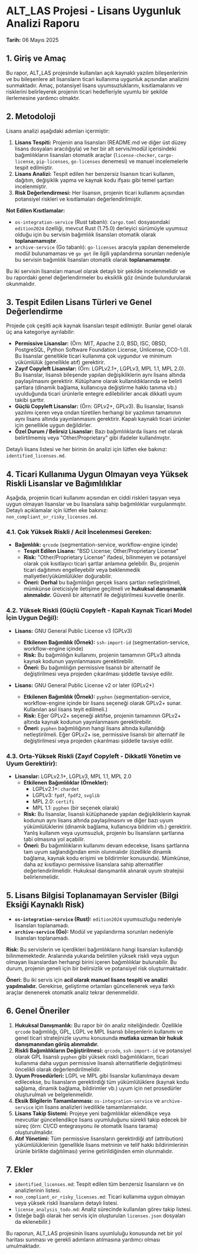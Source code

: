 # ALT_LAS Projesi - Lisans Uygunluk Analizi Raporu

**Tarih:** 06 Mayıs 2025

## 1. Giriş ve Amaç

Bu rapor, ALT_LAS projesinde kullanılan açık kaynaklı yazılım bileşenlerinin ve bu bileşenlere ait lisansların ticari kullanıma uygunluk açısından analizini sunmaktadır. Amaç, potansiyel lisans uyumsuzluklarını, kısıtlamalarını ve risklerini belirleyerek projenin ticari hedefleriyle uyumlu bir şekilde ilerlemesine yardımcı olmaktır.

## 2. Metodoloji

Lisans analizi aşağıdaki adımları içermiştir:

1.  **Lisans Tespiti:** Projenin ana lisansları (README.md ve diğer üst düzey lisans dosyaları aracılığıyla) ve her bir alt servis/modül içerisindeki bağımlılıkların lisansları otomatik araçlar (`license-checker`, `cargo-license`, `pip-licenses`, `go-licenses` denemesi) ve manuel incelemelerle tespit edilmiştir.
2.  **Lisans Analizi:** Tespit edilen her benzersiz lisansın ticari kullanım, dağıtım, değişiklik yapma ve kaynak kodu ifşası gibi temel şartları incelenmiştir.
3.  **Risk Değerlendirmesi:** Her lisansın, projenin ticari kullanımı açısından potansiyel riskleri ve kısıtlamaları değerlendirilmiştir.

**Not Edilen Kısıtlamalar:**
*   `os-integration-service` (Rust tabanlı): `Cargo.toml` dosyasındaki `edition2024` özelliği, mevcut Rust (1.75.0) derleyici sürümüyle uyumsuz olduğu için bu servisin bağımlılık lisansları otomatik olarak **toplanamamıştır**.
*   `archive-service` (Go tabanlı): `go-licenses` aracıyla yapılan denemelerde modül bulunamaması ve `go get` ile ilgili yapılandırma sorunları nedeniyle bu servisin bağımlılık lisansları otomatik olarak **toplanamamıştır**.

Bu iki servisin lisansları manuel olarak detaylı bir şekilde incelenmelidir ve bu rapordaki genel değerlendirmeler bu eksiklik göz önünde bulundurularak okunmalıdır.

## 3. Tespit Edilen Lisans Türleri ve Genel Değerlendirme

Projede çok çeşitli açık kaynak lisansları tespit edilmiştir. Bunlar genel olarak üç ana kategoriye ayrılabilir:

*   **Permissive Lisanslar:** (Örn: MIT, Apache 2.0, BSD, ISC, 0BSD, PostgreSQL, Python Software Foundation License, Unlicense, CC0-1.0). Bu lisanslar genellikle ticari kullanıma çok uygundur ve minimum yükümlülük (genellikle atıf) gerektirir.
*   **Zayıf Copyleft Lisanslar:** (Örn: LGPLv2.1+, LGPLv3, MPL 1.1, MPL 2.0). Bu lisanslar, lisanslı bileşende yapılan değişikliklerin aynı lisans altında paylaşılmasını gerektirir. Kütüphane olarak kullanıldıklarında ve belirli şartlara (dinamik bağlama, kullanıcıya değiştirme hakkı tanıma vb.) uyulduğunda ticari ürünlerle entegre edilebilirler ancak dikkatli uyum takibi şarttır.
*   **Güçlü Copyleft Lisanslar:** (Örn: GPLv2+, GPLv3). Bu lisanslar, lisanslı yazılımı içeren veya ondan türetilen herhangi bir yazılımın tamamının aynı lisans altında yayınlanmasını gerektirir. Kapalı kaynaklı ticari ürünler için genellikle uygun değildirler.
*   **Özel Durum / Belirsiz Lisanslar:** Bazı bağımlılıklarda lisans net olarak belirtilmemiş veya "Other/Proprietary" gibi ifadeler kullanılmıştır.

Detaylı lisans listesi ve her birinin ön analizi için lütfen eke bakınız: `identified_licenses.md`.

## 4. Ticari Kullanıma Uygun Olmayan veya Yüksek Riskli Lisanslar ve Bağımlılıklar

Aşağıda, projenin ticari kullanımı açısından en ciddi riskleri taşıyan veya uygun olmayan lisanslar ve bu lisanslara sahip bağımlılıklar vurgulanmıştır. Detaylı açıklamalar için lütfen eke bakınız: `non_compliant_or_risky_licenses.md`.

### 4.1. Çok Yüksek Riskli / Acil İncelenmesi Gereken:

*   **Bağımlılık:** `qrcode` (segmentation-service, workflow-engine içinde)
    *   **Tespit Edilen Lisans:** "BSD License; Other/Proprietary License"
    *   **Risk:** "Other/Proprietary License" ifadesi, bilinmeyen ve potansiyel olarak çok kısıtlayıcı ticari şartlar anlamına gelebilir. Bu, projenin ticari dağıtımını engelleyebilir veya beklenmedik maliyetler/yükümlülükler doğurabilir.
    *   **Öneri:** **Derhal** bu bağımlılığın gerçek lisans şartları netleştirilmeli, mümkünse üreticisiyle iletişime geçilmeli ve **hukuksal danışmanlık alınmalıdır.** Güvenli bir alternatif ile değiştirilmesi kuvvetle önerilir.

### 4.2. Yüksek Riskli (Güçlü Copyleft - Kapalı Kaynak Ticari Model İçin Uygun Değil):

*   **Lisans:** GNU General Public License v3 (GPLv3)
    *   **Etkilenen Bağımlılık (Örnek):** `ssh-import-id` (segmentation-service, workflow-engine içinde)
    *   **Risk:** Bu bağımlılığın kullanımı, projenin tamamının GPLv3 altında kaynak kodunun yayınlanmasını gerektirebilir.
    *   **Öneri:** Bu bağımlılığın permissive lisanslı bir alternatif ile değiştirilmesi veya projeden çıkarılması şiddetle tavsiye edilir.

*   **Lisans:** GNU General Public License v2 or later (GPLv2+)
    *   **Etkilenen Bağımlılık (Örnek):** `pyphen` (segmentation-service, workflow-engine içinde bir lisans seçeneği olarak GPLv2+ sunar. Kullanılan asıl lisans teyit edilmeli.)
    *   **Risk:** Eğer GPLv2+ seçeneği aktifse, projenin tamamının GPLv2+ altında kaynak kodunun yayınlanmasını gerektirebilir.
    *   **Öneri:** `pyphen` bağımlılığının hangi lisans altında kullanıldığı netleştirilmeli. Eğer GPLv2+ ise, permissive lisanslı bir alternatif ile değiştirilmesi veya projeden çıkarılması şiddetle tavsiye edilir.

### 4.3. Orta-Yüksek Riskli (Zayıf Copyleft - Dikkatli Yönetim ve Uyum Gerektirir):

*   **Lisanslar:** LGPLv2.1+, LGPLv3, MPL 1.1, MPL 2.0
    *   **Etkilenen Bağımlılıklar (Örnekler):**
        *   LGPLv2.1+: `chardet`
        *   LGPLv3: `fpdf`, `fpdf2`, `svglib`
        *   MPL 2.0: `certifi`
        *   MPL 1.1: `pyphen` (bir seçenek olarak)
    *   **Risk:** Bu lisanslar, lisanslı kütüphanede yapılan değişikliklerin kaynak kodunun aynı lisans altında paylaşılmasını ve diğer bazı uyum yükümlülüklerini (dinamik bağlama, kullanıcıya bildirim vb.) gerektirir. Yanlış kullanım veya uyumsuzluk, projenin bu lisansların şartlarına tabi olmasına yol açabilir.
    *   **Öneri:** Bu bağımlılıkların kullanımı devam edecekse, lisans şartlarına tam uyum sağlandığından emin olunmalıdır (özellikle dinamik bağlama, kaynak kodu erişimi ve bildirimler konusunda). Mümkünse, daha az kısıtlayıcı permissive lisanslara sahip alternatifler değerlendirilmelidir. Hukuksal danışmanlık alınarak uyum stratejisi belirlenmelidir.

## 5. Lisans Bilgisi Toplanamayan Servisler (Bilgi Eksiği Kaynaklı Risk)

*   **`os-integration-service` (Rust):** `edition2024` uyumsuzluğu nedeniyle lisansları toplanamadı.
*   **`archive-service` (Go):** Modül ve yapılandırma sorunları nedeniyle lisansları toplanamadı.

**Risk:** Bu servislerin ve içerdikleri bağımlılıkların hangi lisansları kullandığı bilinmemektedir. Aralarında yukarıda belirtilen yüksek riskli veya uygun olmayan lisanslardan herhangi birini içeren bağımlılıklar bulunabilir. Bu durum, projenin geneli için bir belirsizlik ve potansiyel risk oluşturmaktadır.

**Öneri:** Bu iki servis için **acil olarak manuel lisans tespiti ve analizi yapılmalıdır.** Gerekirse, geliştirme ortamları güncellenerek veya farklı araçlar denenerek otomatik analiz tekrar denenmelidir.

## 6. Genel Öneriler

1.  **Hukuksal Danışmanlık:** Bu rapor bir ön analiz niteliğindedir. Özellikle `qrcode` bağımlılığı, GPL, LGPL ve MPL lisanslı bileşenlerin kullanımı ve genel ticari stratejinizle uyumu konusunda **mutlaka uzman bir hukuk danışmanından görüş alınmalıdır.**
2.  **Riskli Bağımlılıkların Değiştirilmesi:** `qrcode`, `ssh-import-id` ve potansiyel olarak GPL lisanslı `pyphen` gibi yüksek riskli bağımlılıkların, ticari kullanıma daha uygun permissive lisanslı alternatiflerle değiştirilmesi öncelikli olarak değerlendirilmelidir.
3.  **Uyum Prosedürleri:** LGPL ve MPL gibi lisanslar kullanılmaya devam edilecekse, bu lisansların gerektirdiği tüm yükümlülüklere (kaynak kodu sağlama, dinamik bağlama, bildirimler vb.) uyum için net prosedürler oluşturulmalı ve belgelenmelidir.
4.  **Eksik Bilgilerin Tamamlanması:** `os-integration-service` ve `archive-service` için lisans analizleri ivedilikle tamamlanmalıdır.
5.  **Lisans Takip Sistemi:** Projeye yeni bağımlılıklar eklendikçe veya mevcutlar güncellendikçe lisans uyumluluğunu sürekli takip edecek bir süreç (örn: CI/CD entegrasyonu ile otomatik lisans tarama) oluşturulmalıdır.
6.  **Atıf Yönetimi:** Tüm permissive lisansların gerektirdiği atıf (attribution) yükümlülüklerinin (genellikle lisans metninin ve telif hakkı bildirimlerinin ürünle birlikte dağıtılması) yerine getirildiğinden emin olunmalıdır.

## 7. Ekler

*   `identified_licenses.md`: Tespit edilen tüm benzersiz lisansların ve ön analizlerinin listesi.
*   `non_compliant_or_risky_licenses.md`: Ticari kullanıma uygun olmayan veya yüksek riskli lisansların detaylı listesi.
*   `license_analysis_todo.md`: Analiz sürecinde kullanılan görev takip listesi.
*   (İsteğe bağlı olarak her servis için oluşturulan `licenses.json` dosyaları da eklenebilir.)

Bu raporun, ALT_LAS projesinin lisans uyumluluğu konusunda net bir yol haritası sunması ve gerekli adımların atılmasına yardımcı olması umulmaktadır.
